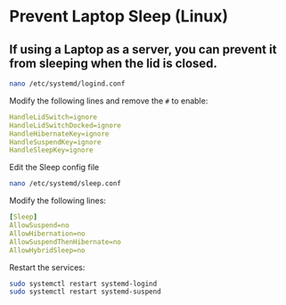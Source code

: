 # Prevent Laptop Sleep (Linux)

## If using a Laptop as a server, you can prevent it from sleeping when the lid is closed.

```bash
nano /etc/systemd/logind.conf
```

Modify the following lines and remove the `#` to enable:

```yaml 
HandleLidSwitch=ignore
HandleLidSwitchDocked=ignore
HandleHibernateKey=ignore
HandleSuspendKey=ignore
HandleSleepKey=ignore
```
Edit the Sleep config file
```bash
nano /etc/systemd/sleep.conf
```

Modify the following lines:

```yaml 
[Sleep]
AllowSuspend=no
AllowHibernation=no
AllowSuspendThenHibernate=no
AllowHybridSleep=no
```
Restart the services:
```bash
sudo systemctl restart systemd-logind
sudo systemctl restart systemd-suspend
```

